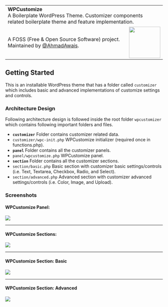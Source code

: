 <table width="100%">
    <tr>
        <td align="left" width="100%" colspan="2">
            <strong>WPCustomize</strong><br />
            A Boilerplate WordPress Theme. Customizer components related boilerplate theme and feature implementation.
        </td>
    </tr>
    <tr>
        <td>
            A FOSS (Free & Open Source Software) project. Maintained by <a href="https://github.com/ahmadawais">@AhmadAwais</a>.
        </td>
        <td align="center">
            <a href="https://AhmadAwais.com/">
                <img src="https://i.imgur.com/Asg4d3k.png" width="100" />
            </a>
        </td>
    </tr>
</table>


## Getting Started

This is an installable WordPress theme that has a folder called `customizer` which includes basic and advanced implementations of customize settings and controls.

### Architecture Design

Following architecture design is followed inside the root folder `wpcustomizer` which contains following important folders and files.
- **`customizer`** Folder contains customizer related data.
- `customizer/wpc-init.php` WPCustomize initializer (required once in functions.php).
- **`panel`** Folder contains all the customizer panels.
- `panel/wpcustomize.php` WPCustomize panel.
- **`section`** Folder contains all the customizer sections.
- `section/basic.php` Basic section with customizer basic settings/controls (i.e. Text, Textarea, Checkbox, Radio, and Select).
- `section/advanced.php` Advanced section with customizer advanced settings/controls (i.e. Color, Image, and Upload).

### Screenshots

#### **WPCustomize Panel**:
![](https://i.imgur.com/2xJ6lIE.png)

---

#### **WPCustomize Sections**:
![](https://i.imgur.com/BCGPJu5.png)

---

#### **WPCustomize Section: Basic**
![](https://i.imgur.com/GSJZhqy.png)

---

#### **WPCustomize Section: Advanced**
![](https://i.imgur.com/8DslCSw.png)
